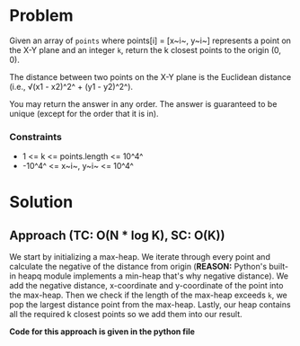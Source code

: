 # Problem
Given an array of `points` where points[i] = [x~i~, y~i~] represents a point on the X-Y plane and an integer `k`, return the k closest points to the origin (0, 0).

The distance between two points on the X-Y plane is the Euclidean distance (i.e., √(x1 - x2)^2^ + (y1 - y2)^2^).

You may return the answer in any order. The answer is guaranteed to be unique (except for the order that it is in).

### Constraints
- 1 <= k <= points.length <= 10^4^
- -10^4^ <= x~i~, y~i~ <= 10^4^

# Solution
## Approach (TC: O(N * log K), SC: O(K))
We start by initializing a max-heap. We iterate through every point and calculate the negative of the distance from origin (**REASON:** Python's built-in heapq module implements a min-heap that's why negative distance). We add the negative distance, x-coordinate and y-coordinate of the point into the max-heap. Then we check if the length of the max-heap exceeds `k`, we pop the largest distance point from the max-heap. Lastly, our heap contains all the required k closest points so we add them into our result.

**Code for this approach is given in the python file**